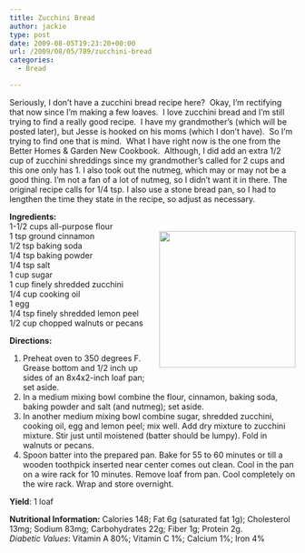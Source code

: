 ```yaml
---
title: Zucchini Bread
author: jackie
type: post
date: 2009-08-05T19:23:20+00:00
url: /2009/08/05/789/zucchini-bread
categories:
  - Bread

---
```

Seriously, I don&#8217;t have a zucchini bread recipe here?  Okay, I&#8217;m rectifying that now since I&#8217;m making a few loaves.  I love zucchini bread and I&#8217;m still trying to find a really good recipe.  I have my grandmother&#8217;s (which will be posted later), but Jesse is hooked on his moms (which I don&#8217;t have).  So I&#8217;m trying to find one that is mind.  What I have right now is the one from the Better Homes & Garden New Cookbook.  Although, I did add an extra 1/2 cup of zucchini shreddings since my grandmother&#8217;s called for 2 cups and this one only has 1. I also took out the nutmeg, which may or may not be a good thing. I&#8217;m not a fan of a lot of nutmeg, so I didn&#8217;t want it in there. The original recipe calls for 1/4 tsp. I also use a stone bread pan, so I had to lengthen the time they state in the recipe, so adjust as necessary.

**Ingredients:**  
1-1/2 cups all-purpose flour  
[<img decoding="async" style="margin: 0pt 0pt 10px 10px; float: right; width: 240px;" src="http://farm4.static.flickr.com/3496/3793107750_b1df6c0966_m.jpg" alt="" />][1]1 tsp ground cinnamon  
1/2 tsp baking soda  
1/4 tsp baking powder  
1/4 tsp salt  
1 cup sugar  
1 cup finely shredded zucchini  
1/4 cup cooking oil  
1 egg  
1/4 tsp finely shredded lemon peel  
1/2 cup chopped walnuts or pecans

**Directions:**

  1. Preheat oven to 350 degrees F. Grease bottom and 1/2 inch up sides of an 8x4x2-inch loaf pan; set aside.
  2. In a medium mixing bowl combine the flour, cinnamon, baking soda, baking powder and salt (and nutmeg); set aside.
  3. In another medium mixing bowl combine sugar, shredded zucchini, cooking oil, egg and lemon peel; mix well. Add dry mixture to zucchini mixture. Stir just until moistened (batter should be lumpy). Fold in walnuts or pecans.
  4. Spoon batter into the prepared pan. Bake for 55 to 60 minutes or till a wooden toothpick inserted near center comes out clean. Cool in the pan on a wire rack for 10 minutes. Remove loaf from pan. Cool completely on the wire rack. Wrap and store overnight.

**Yield**: 1 loaf

**Nutritional Information:** Calories 148; Fat 6g (saturated fat 1g); Cholesterol 13mg; Sodium 83mg; Carbohydrates 22g; Fiber 1g; Protein 2g.  
_Diabetic Values_: Vitamin A 80%; Vitamin C 1%; Calcium 1%; Iron 4%

 [1]: http://www.flickr.com/photos/myjaxon/3793107750/